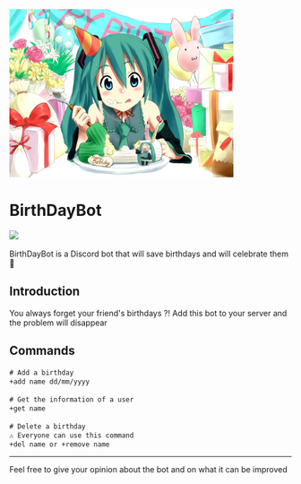 <img width=400 src="https://raw.githubusercontent.com/Wongt8/BirthDayBot/main/logo.png">

# BirthDayBot
<img src="https://img.shields.io/badge/Python-3-brightgreen.svg?style=plastic">

BirthDayBot is a Discord bot that will save birthdays and will celebrate them 🥳

## Introduction
You always forget your friend's birthdays ?!
Add this bot to your server and the problem will disappear


## Commands

    # Add a birthday
    +add name dd/mm/yyyy

    # Get the information of a user
    +get name

    # Delete a birthday   
    ⚠️ Everyone can use this command  
    +del name or +remove name

----

Feel free to give your opinion about the bot and on what it can be improved

